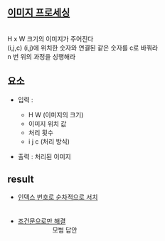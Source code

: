 
## [이미지 프로세싱](https://softeer.ai/practice/info.do?idx=1&eid=627)

<br/> H x W 크기의 이미지가 주어진다
<br/> (i,j,c) (i,j)에 위치한 숫자와 연결된 같은 숫자를 c로 바꿔라
<br/> n 번 위의 과정을 싱행해라

## 요소

- 입력 : 
    * H W (이미지의 크기)
    * 이미지 위치 값
    * 처리 횟수
    * i j c (처리 방식)

- 출력 : 처리된 이미지

## result

- [인덱스 번호로 순차적으로 서치](/imgProcessing/imgProcessing.py)
    <br/>ㅤㅤㅤㅤㅤㅤ

- [조건문으로만 해결](/imgProcessing/solution.py)
    <br/>ㅤㅤㅤㅤㅤㅤ모범 답안